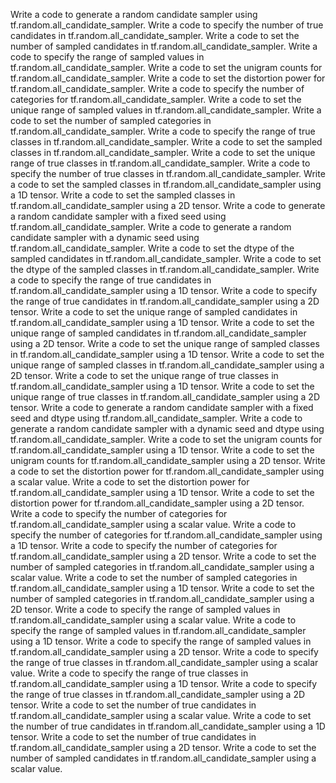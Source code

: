 Write a code to generate a random candidate sampler using tf.random.all_candidate_sampler.
Write a code to specify the number of true candidates in tf.random.all_candidate_sampler.
Write a code to set the number of sampled candidates in tf.random.all_candidate_sampler.
Write a code to specify the range of sampled values in tf.random.all_candidate_sampler.
Write a code to set the unigram counts for tf.random.all_candidate_sampler.
Write a code to set the distortion power for tf.random.all_candidate_sampler.
Write a code to specify the number of categories for tf.random.all_candidate_sampler.
Write a code to set the unique range of sampled values in tf.random.all_candidate_sampler.
Write a code to set the number of sampled categories in tf.random.all_candidate_sampler.
Write a code to specify the range of true classes in tf.random.all_candidate_sampler.
Write a code to set the sampled classes in tf.random.all_candidate_sampler.
Write a code to set the unique range of true classes in tf.random.all_candidate_sampler.
Write a code to specify the number of true classes in tf.random.all_candidate_sampler.
Write a code to set the sampled classes in tf.random.all_candidate_sampler using a 1D tensor.
Write a code to set the sampled classes in tf.random.all_candidate_sampler using a 2D tensor.
Write a code to generate a random candidate sampler with a fixed seed using tf.random.all_candidate_sampler.
Write a code to generate a random candidate sampler with a dynamic seed using tf.random.all_candidate_sampler.
Write a code to set the dtype of the sampled candidates in tf.random.all_candidate_sampler.
Write a code to set the dtype of the sampled classes in tf.random.all_candidate_sampler.
Write a code to specify the range of true candidates in tf.random.all_candidate_sampler using a 1D tensor.
Write a code to specify the range of true candidates in tf.random.all_candidate_sampler using a 2D tensor.
Write a code to set the unique range of sampled candidates in tf.random.all_candidate_sampler using a 1D tensor.
Write a code to set the unique range of sampled candidates in tf.random.all_candidate_sampler using a 2D tensor.
Write a code to set the unique range of sampled classes in tf.random.all_candidate_sampler using a 1D tensor.
Write a code to set the unique range of sampled classes in tf.random.all_candidate_sampler using a 2D tensor.
Write a code to set the unique range of true classes in tf.random.all_candidate_sampler using a 1D tensor.
Write a code to set the unique range of true classes in tf.random.all_candidate_sampler using a 2D tensor.
Write a code to generate a random candidate sampler with a fixed seed and dtype using tf.random.all_candidate_sampler.
Write a code to generate a random candidate sampler with a dynamic seed and dtype using tf.random.all_candidate_sampler.
Write a code to set the unigram counts for tf.random.all_candidate_sampler using a 1D tensor.
Write a code to set the unigram counts for tf.random.all_candidate_sampler using a 2D tensor.
Write a code to set the distortion power for tf.random.all_candidate_sampler using a scalar value.
Write a code to set the distortion power for tf.random.all_candidate_sampler using a 1D tensor.
Write a code to set the distortion power for tf.random.all_candidate_sampler using a 2D tensor.
Write a code to specify the number of categories for tf.random.all_candidate_sampler using a scalar value.
Write a code to specify the number of categories for tf.random.all_candidate_sampler using a 1D tensor.
Write a code to specify the number of categories for tf.random.all_candidate_sampler using a 2D tensor.
Write a code to set the number of sampled categories in tf.random.all_candidate_sampler using a scalar value.
Write a code to set the number of sampled categories in tf.random.all_candidate_sampler using a 1D tensor.
Write a code to set the number of sampled categories in tf.random.all_candidate_sampler using a 2D tensor.
Write a code to specify the range of sampled values in tf.random.all_candidate_sampler using a scalar value.
Write a code to specify the range of sampled values in tf.random.all_candidate_sampler using a 1D tensor.
Write a code to specify the range of sampled values in tf.random.all_candidate_sampler using a 2D tensor.
Write a code to specify the range of true classes in tf.random.all_candidate_sampler using a scalar value.
Write a code to specify the range of true classes in tf.random.all_candidate_sampler using a 1D tensor.
Write a code to specify the range of true classes in tf.random.all_candidate_sampler using a 2D tensor.
Write a code to set the number of true candidates in tf.random.all_candidate_sampler using a scalar value.
Write a code to set the number of true candidates in tf.random.all_candidate_sampler using a 1D tensor.
Write a code to set the number of true candidates in tf.random.all_candidate_sampler using a 2D tensor.
Write a code to set the number of sampled candidates in tf.random.all_candidate_sampler using a scalar value.